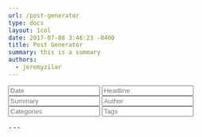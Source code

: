 ```yaml
---
url: /post-generator
type: docs
layout: 1col
date: 2017-07-08 3:46:23 -0400
title: Post Generator
summary: this is a summary
authors:
  - jeremyzilar
---
```


<link rel='stylesheet' href='/css/front-matter.css' type='text/css' media='all' />
<script src='/js/front-matter.js' type='text/javascript' charset='utf-8'></script>

<div class="matter-container">
  <form id="matter-maker" action="new-post" method="get" accept-charset="utf-8">
    <label><input class="m_date fm" type="text" name="m_date" value="" placeholder="Date"></label>
    <label><input class="m_title fm" type="text" name="m_title" value="" placeholder="Headline"></label>
    <label><input class="m_summary fm" type="text" name="m_summary" value="" placeholder="Summary"></label>
    <label><input class="m_author fm" type="text" name="m_author" value="" placeholder="Author"></label>
    <label><input class="m_categories fm" type="text" name="m_categories" value="" placeholder="Categories"></label>
    <label><input class="m_tag fm" type="text" name="m_tag" value="" placeholder="Tags"></label>
  </form>
  <pre id="post-matter">---</pre>
</div>

